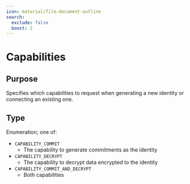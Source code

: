 ```yaml
---
icon: material/file-document-outline
search:
  exclude: false
  boost: 2
---
```


# Capabilities

## Purpose

Specifies which capabilities to request when generating a new identity or connecting an existing one.

## Type

<!-- --8<-- [start:type] -->
<div class="type" markdown>

Enumeration; one of:

- `CAPABILITY_COMMIT`
    - The capability to generate commitments as the identity
- `CAPABILITY_DECRYPT`
    - The capability to decrypt data encrypted to the identity
- `CAPABILITY_COMMIT_AND_DECRYPT`
    - Both capabilities
</div>
<!-- --8<-- [end:type] -->
